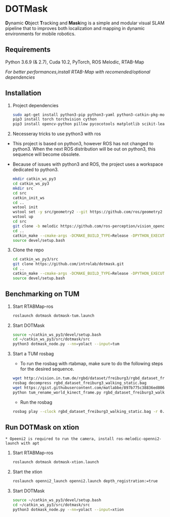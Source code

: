 # DOTMask

**D**ynamic **O**bject **T**racking and **Mask**ing is a simple and modular visual SLAM pipeline that to improves both localization and mapping in dynamic environments for mobile robotics. 

## Requirements

Python 3.6.9 (& 2.7), Cuda 10.2, PyTorch, ROS Melodic, RTAB-Map

*For better performances,install RTAB-Map with recomended/optional dependencies*

## Installation

1. Project dependencies

    ```bash
    sudo apt-get install python3-pip python3-yaml python3-catkin-pkg-modules python3-rospkg-modules python3-empy
    pip3 install torch torchvision cython
    pip3 install opencv-python pillow pycocotools matplotlib scikit-learn rospkg catkin_pkg
    ```
    
2. Necesseray tricks to use python3 with ros

  * This project is based on python3, however ROS has not changed to python3. When the next ROS distribution will be out on python3, this sequence will become obsolete.
  
  * Because of issues with python3 and ROS, the project uses a workspace dedicated to python3. 
    
    ```bash
    mkdir catkin_ws_py3
    cd catkin_ws_py3
    mkdir src
    cd src
    catkin_init_ws
    cd ..
    wstool init 
    wstool set -y src/geometry2 --git https://github.com/ros/geometry2 -v 0.6.5 
    wstool up 
    cd src
    git clone -b melodic https://github.com/ros-perception/vision_opencv.git 
    cd ..
    catkin_make --cmake-args -DCMAKE_BUILD_TYPE=Release -DPYTHON_EXECUTABLE=/usr/bin/python3  -DPYTHON_INCLUDE_DIR=/usr/include/python3.6m -DPYTHON_LIBRARY=/usr/lib/x86_64-linux-gnu/libpython3.6m.so 
    source devel/setup.bash
    ```
3. Clone the repo

    ```bash
    cd catkin_ws_py3/src
    git clone https://github.com/introlab/dotmask.git
    cd ..
    catkin_make --cmake-args -DCMAKE_BUILD_TYPE=Release -DPYTHON_EXECUTABLE=/usr/bin/python3  -DPYTHON_INCLUDE_DIR=/usr/include/python3.6m -DPYTHON_LIBRARY=/usr/lib/x86_64-linux-gnu/libpython3.6m.so 
    source devel/setup.bash
    ```

## Benchmarking on TUM

1. Start RTABMap-ros
    ```bash
    roslaunch dotmask dotmask-tum.launch
    ```

2. Start DOTMask
    ```bash
    source ~/catkin_ws_py3/devel/setup.bash
    cd ~/catkin_ws_py3/src/dotmask/src
    python3 dotmask_node.py --nn=yolact --input=tum
    ```
    
3. Start a TUM rosbag
    * To run the rosbag with rtabmap, make sure to do the following steps for the desired sequence. 
    ```bash
    wget http://vision.in.tum.de/rgbd/dataset/freiburg3/rgbd_dataset_freiburg3_walking_static.bag
    rosbag decompress rgbd_dataset_freiburg3_walking_static.bag
    wget https://gist.githubusercontent.com/matlabbe/897b775c38836ed8069a1397485ab024/raw/6287ce3def8231945326efead0c8a7730bf6a3d5/tum_rename_world_kinect_frame.py
    python tum_rename_world_kinect_frame.py rgbd_dataset_freiburg3_walking_static.bag
    ```
    
    * Run the rosbag
    ```bash
    rosbag play --clock rgbd_dataset_freiburg3_walking_static.bag -r 0.1
    ```


## Run DOTMask on xtion
    * Opeeni2 is required to run the camera, install ros-melodic-openni2-launch with apt

1. Start RTABMap-ros
    ```bash
    roslaunch dotmask dotmask-xtion.launch
    ```
    
2. Start the xtion
    ```bash
    roslaunch openni2_launch openni2.launch depth_registration:=true
    ```

3. Start DOTMask
    ```bash
    source ~/catkin_ws_py3/devel/setup.bash
    cd ~/catkin_ws_py3/src/dotmask/src
    python3 dotmask_node.py --nn=yolact --input=xtion
    ```
